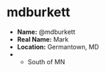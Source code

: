 # mdburkett

* **Name:** @mdburkett
* **Real Name:** Mark
* **Location:** Germantown, MD 
* - South of MN
